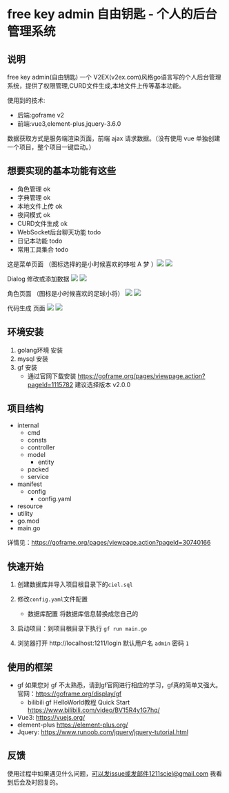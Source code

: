 # free key admin 自由钥匙 - 个人的后台管理系统

## 说明

free key admin(自由钥匙) 一个 V2EX(v2ex.com)风格go语言写的个人后台管理系统，提供了权限管理,CURD文件生成,本地文件上传等基本功能。

使用到的技术:

- 后端:goframe v2
- 前端:vue3,element-plus,jquery-3.6.0

数据获取方式是服务端渲染页面，前端 ajax 请求数据。（没有使用 vue 单独创建一个项目，整个项目一键启动。）

## 想要实现的基本功能有这些

- 角色管理 ok
- 字典管理 ok
- 本地文件上传 ok
- 夜间模式 ok
- CURD文件生成 ok
- WebSocket后台聊天功能 todo
- 日记本功能 todo
- 常用工具集合 todo

这是菜单页面 （图标选择的是小时候喜欢的哆啦 A 梦 ）![](./documents/home1.png) ![](./documents/home2.png)

Dialog 修改或添加数据 ![](./documents/home3.png) ![](./documents/home4.png)

角色页面 （图标是小时候喜欢的足球小将） ![](./documents/home5.png) ![](./documents/home6.png)

代码生成 页面  ![](./documents/home7.png) ![](./documents/home8.png)

## 环境安装

1. golang环境 安装
2. mysql 安装
3. gf 安装
    - 通过官网下载安装 https://goframe.org/pages/viewpage.action?pageId=1115782 建议选择版本 v2.0.0

## 项目结构

- internal
    - cmd
    - consts
    - controller
    - model
        - entity
    - packed
    - service
- manifest
    - config
        - config.yaml
- resource
- utility
- go.mod
- main.go

详情见：https://goframe.org/pages/viewpage.action?pageId=30740166

## 快速开始

1. 创建数据库并导入项目根目录下的`ciel.sql`
2. 修改`config.yaml`文件配置
    - 数据库配置 将数据库信息替换成您自己的

3. 启动项目：到项目根目录下执行 `gf run main.go`
4. 浏览器打开 http://localhost:1211/login  默认用户名 `admin` 密码 `1`

## 使用的框架

- gf 如果您对 gf 不太熟悉，请到gf官网进行相应的学习，gf真的简单又强大。 官网：https://goframe.org/display/gf
    - bilibili gf HelloWorld教程 Quick Start  https://www.bilibili.com/video/BV15R4y1G7hq/
- Vue3: https://vuejs.org/
- element-plus  https://element-plus.org/
- Jquery: https://www.runoob.com/jquery/jquery-tutorial.html

## 反馈

使用过程中如果遇见什么问题，可以发issue或发邮件1211sciel@gmail.com 我看到后会及时回复的。 